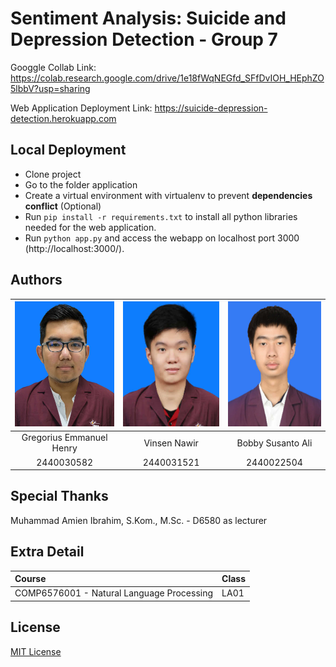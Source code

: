 # Sentiment Analysis: Suicide and Depression Detection - Group 7

Googgle Collab Link: https://colab.research.google.com/drive/1e18fWqNEGfd_SFfDvIOH_HEphZO5lbbV?usp=sharing

Web Application Deployment Link: https://suicide-depression-detection.herokuapp.com

## Local Deployment
  * Clone project
  * Go to the folder application
  * Create a virtual environment with virtualenv to prevent **dependencies conflict** (Optional)
  * Run `pip install -r requirements.txt` to install all python libraries needed for the web application.
  * Run `python app.py` and access the webapp on localhost port 3000 (http://localhost:3000/).

## Authors
|            <img src="assets/github/2440030582.jpg" height="200px"/>             |       <img src="assets/github/2440031521.jpg" height="200px"/>       |       <img src="assets/github/2440022504.jpg" height="200px"/>          | 
| :-----------------------------------------------------------------------------: | :------------------------------------------------------------------: | :----------------------------------------------------------------------:| 
|                             Gregorius Emmanuel Henry                            |                    Vinsen Nawir                                      |                    Bobby Susanto Ali                                    | 
|                                    2440030582                                   |                     2440031521                                       |                     2440022504                                          | 


## Special Thanks
Muhammad Amien Ibrahim, S.Kom., M.Sc. - D6580 as lecturer

## Extra Detail
| Course                                     | Class |
| :----------------------------------------  | :---- |
| COMP6576001 - Natural Language Processing  | LA01  |

## License
[MIT License](LICENSE)
